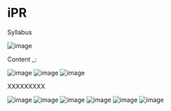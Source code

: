 # iPR

Syllabus

![image](https://user-images.githubusercontent.com/59536110/180279967-30640d17-98b9-4429-9588-5f0ea4d83148.png)

Content _:

![image](https://user-images.githubusercontent.com/59536110/180280637-1ba4d0b1-6468-4d0e-9d43-08dd50035a2e.png)
![image](https://user-images.githubusercontent.com/59536110/180280792-fb9b2d09-71a4-49ea-b147-e4d6982aa63d.png)
![image](https://user-images.githubusercontent.com/59536110/180280830-56d410af-0464-4907-92c3-ceea15744fd6.png)

XXXXXXXXX

![image](https://user-images.githubusercontent.com/59536110/180770726-0a2cdb59-e574-41cd-b239-0b197e701dbd.png)
![image](https://user-images.githubusercontent.com/59536110/180771607-aadee39e-a48c-41fc-ace5-b8d975c4b4fe.png)
![image](https://user-images.githubusercontent.com/59536110/180771696-27daa8b4-f52b-4fac-8824-ee492314a842.png)
![image](https://user-images.githubusercontent.com/59536110/180770977-da34d97b-a33c-4596-8e68-4bb1e81d366e.png)
![image](https://user-images.githubusercontent.com/59536110/180771092-aa375239-c8ef-43b0-8e1c-354502ed85cd.png)
![image](https://user-images.githubusercontent.com/59536110/180771227-f5292992-101f-4afb-821e-e22fd034a48a.png)

